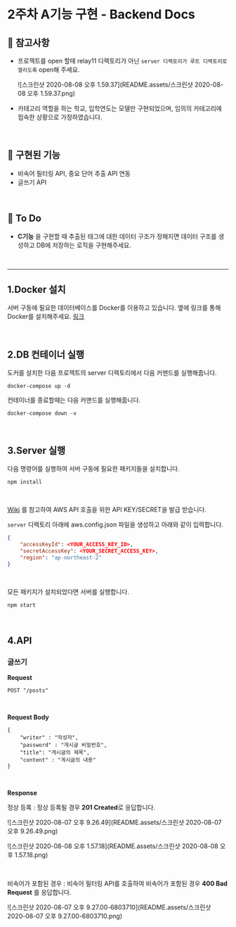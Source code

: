 # 2주차 A기능 구현 - Backend Docs
## 📌 참고사항

* 프로젝트를 open 할때 relay11 디렉토리가 아닌 `server 디렉토리가 루트 디렉토리로 열리도록` open해 주세요.

    ![스크린샷 2020-08-08 오후 1.59.37](README.assets/스크린샷 2020-08-08 오후 1.59.37.png)

* 카테고리 역할을 하는 학교, 입학연도는 모델만 구현되었으며, 임의의 카테고리에 접속한 상황으로 가정하였습니다.

<br>

## 📌 구현된 기능

* 비속어 필터링 API, 중요 단어 추출 API 연동
* 글쓰기 API

<br>

## 📌 To Do

* **C기능** 을 구현할 때 추출된 태그에 대한 데이터 구조가 정해지면 데이터 구조를 생성하고 DB에 저장하는 로직을 구현해주세요.

<br>

---

## 1.Docker 설치

서버 구동에 필요한 데이터베이스를 Docker를 이용하고 있습니다. 
옆에 링크를 통해 Docker를 설치해주세요. [링크](https://docs.docker.com/compose/install/)

<br>

## 2.DB 컨테이너 실행

도커를 설치한 다음 프로젝트의 server 디렉토리에서 다음 커맨드를 실행해줍니다.

```
docker-compose up -d
```

컨테이너를 종료할때는 다음 커맨드를 실행해줍니다.

```
docker-compose down -v
```

<br>

## 3.Server 실행

다음 명령어를 실행하여 서버 구동에 필요한 패키지들을 설치합니다.

```
npm install
```

<br>

[Wiki](https://github.com/boostcamp-2020/relay_11/wiki/%5Bweek2%5D-중요한-단어-태그-추출) 를 참고하여 AWS API 호출을 위한 API KEY/SECRET을 발급 받습니다.

`server` 디렉토리 아래에 aws.config.json 파일을 생성하고 아래와 같이 입력합니다.

```json
{ 
    "accessKeyId": <YOUR_ACCESS_KEY_ID>, 
    "secretAccessKey": <YOUR_SECRET_ACCESS_KEY>,
    "region": "ap-northeast-2" 
}
```

<br>

모든 패키지가 설치되었다면 서버를 실행합니다.

```
npm start
```

<br>

## 4.API

### 글쓰기

**Request**

```http
POST "/posts"
```

<br>

**Request Body**

```
{
    "writer" : "작성자",
    "password" : "게시글 비밀번호",
    "title": "게시글의 제목",
    "content" : "게시글의 내용"
}
```

<br>

**Response**

정상 등록 : 정상 등록될 경우 **201 Created**로 응답합니다.

![스크린샷 2020-08-07 오후 9.26.49](README.assets/스크린샷 2020-08-07 오후 9.26.49.png)

![스크린샷 2020-08-08 오후 1.57.18](README.assets/스크린샷 2020-08-08 오후 1.57.18.png)

<br>

비속어가 포함된 경우 : 비속어 필터링 API를 호출하여 비속어가 포함된 경우 **400 Bad Request** 를 응답합니다.

![스크린샷 2020-08-07 오후 9.27.00-6803710](README.assets/스크린샷 2020-08-07 오후 9.27.00-6803710.png)

